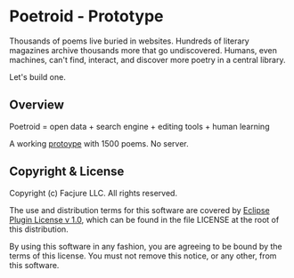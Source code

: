 Poetroid - Prototype
====================

Thousands of poems live buried in websites. Hundreds of literary magazines archive thousands more that go undiscovered. Humans, even machines, can't find, interact, and discover more poetry in a central library.

Let's build one.

## Overview

Poetroid = open data + search engine + editing tools + human learning

A working [protoype](http://www.poetroid.com) with 1500 poems. No server.

## Copyright & License

Copyright (c) Facjure LLC. All rights reserved.

The use and distribution terms for this software are covered by [Eclipse Plugin License v 1.0](http://opensource.org/licenses/eclipse-1.0.php), which can be found in the file LICENSE at the root of this distribution.

By using this software in any fashion, you are agreeing to be bound by the terms of this license. You must not remove this notice, or any other, from this software.
